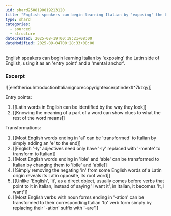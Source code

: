 ```yaml
---
uid: shard2508190019213120
title: "English speakers can begin learning Italian by 'exposing' the Latin side of English, using it as an 'entry point' and a 'mental anchor'"
type: shard
categories:
  - sourced
  - structure
dateCreated: 2025-08-19T00:19:21+08:00
dateModified: 2025-09-04T00:28:33+08:00
---
```

English speakers can begin learning Italian by 'exposing' the Latin side of English, using it as an 'entry point' and a 'mental anchor'.

### Excerpt
![[eleftheriouIntroductionItalianignorecopyrightexcerptindex#^7kzqy]]

Entry points:
1. [[Latin words in English can be identified by the way they look]]
2. [[Knowing the meaning of a part of a word can show clues to what the rest of the word means]]

Transformations:
1. [[Most English words ending in 'al' can be 'transformed' to Italian by simply adding an 'e' to the end]]
2. [[English '-ly' adjectives need only have '-ly' replaced with '-mente' to transform to Italian]]
3. [[Most English words ending in 'ible' and 'able' can be transformed to Italian by changing them to 'ibile' and 'abile]]
4. [[Simply removing the negating 'in' from some English words of a Latin origin reveals its Latin opposite, its root word]]
5. [[Unlike 'English', 'it', as a direct object, usually comes before verbs that point to it in Italian, instead of saying 'I want it', in Italian, it becomes 'It, I want']]
6. [[Most English verbs with noun forms ending in '-ation' can be transformed to their corresponding Italian 'to' verb form simply by replacing their '-ation' suffix with '-are']]
